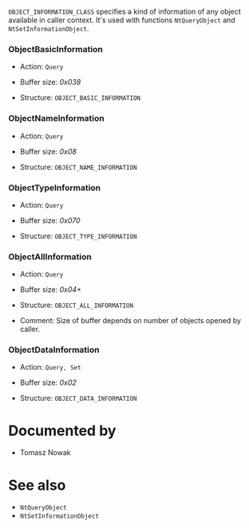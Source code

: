 `OBJECT_INFORMATION_CLASS` specifies a kind of information of any object available in caller context. It's used with functions `NtQueryObject` and `NtSetInformationObject`.

### ObjectBasicInformation

* Action: `Query`

* Buffer size: *0x038*
* Structure: `OBJECT_BASIC_INFORMATION`

### ObjectNameInformation

* Action: `Query`

* Buffer size: *0x08*
* Structure: `OBJECT_NAME_INFORMATION`

### ObjectTypeInformation

* Action: `Query`

* Buffer size: *0x070*
* Structure: `OBJECT_TYPE_INFORMATION`

### ObjectAllInformation

* Action: `Query`

* Buffer size: *0x04+*
* Structure: `OBJECT_ALL_INFORMATION`

* Comment: Size of buffer depends on number of objects opened by caller.

### ObjectDataInformation

* Action: `Query, Set`

* Buffer size: *0x02*
* Structure: `OBJECT_DATA_INFORMATION`

# Documented by

* Tomasz Nowak

# See also

* `NtQueryObject`
* `NtSetInformationObject`
